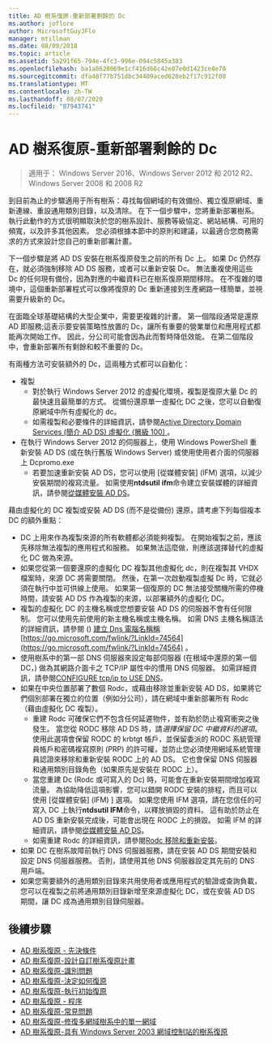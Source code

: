 ```yaml
---
title: AD 樹系復原-重新部署剩餘的 Dc
ms.author: joflore
author: MicrosoftGuyJFlo
manager: mtillman
ms.date: 08/09/2018
ms.topic: article
ms.assetid: 5a291f65-794e-4fc3-996e-094c5845a383
ms.openlocfilehash: ba1a8628069e1cf416d66c42e07e0d1423ce8e70
ms.sourcegitcommit: dfa48f77b751dbc34409aced628eb2f17c912f08
ms.translationtype: MT
ms.contentlocale: zh-TW
ms.lasthandoff: 08/07/2020
ms.locfileid: "87943741"
---
```

# <a name="ad-forest-recovery---redeploy-remaining-dcs"></a>AD 樹系復原-重新部署剩餘的 Dc

>適用于： Windows Server 2016、Windows Server 2012 和 2012 R2、Windows Server 2008 和 2008 R2

到目前為止的步驟適用于所有樹系：尋找每個網域的有效備份、獨立復原網域、重新連線、重設通用類別目錄，以及清除。 在下一個步驟中，您將重新部署樹系。 執行此動作的方式很明顯取決於您的樹系設計、服務等級協定、網站結構、可用的頻寬，以及許多其他因素。 您必須根據本節中的原則和建議，以最適合您商務需求的方式來設計您自己的重新部署計畫。

下一個步驟是將 AD DS 安裝在樹系復原發生之前的所有 Dc 上。 如果 Dc 仍然存在，就必須強制移除 AD DS 服務，或者可以重新安裝 Dc。 無法重複使用這些 Dc 的任何現有備份，因為對應的中繼資料已在樹系復原期間移除。 在不復雜的環境中，這個重新部署程式可以像將復原的 Dc 重新連接到生產網路一樣簡單，並視需要升級新的 Dc。

在面臨全球基礎結構的大型企業中，需要更複雜的計畫。 第一個階段通常是還原 AD 即服務;這表示要安裝策略性放置的 Dc，讓所有重要的營業單位和應用程式都能再次開始工作。 因此，分公司可能會因為此而暫時降低效能。 在第二個階段中，會重新部署所有剩餘和較不重要的 Dc。

 有兩種方法可安裝額外的 Dc，這兩種方式都可以自動化：

- 複製
   - 對於執行 Windows Server 2012 的虛擬化環境，複製是復原大量 Dc 的最快速且最簡單的方式。 從備份還原單一虛擬化 DC 之後，您可以自動復原網域中所有虛擬化的 dc。
   - 如需複製和必要條件的詳細資訊，請參閱[Active Directory Domain Services (簡介 AD DS) 虛擬化 (層級 100) ](./managing-rid-issuance.md)。
- 在執行 Windows Server 2012 的伺服器上，使用 Windows PowerShell 重新安裝 AD DS (或在執行舊版 Windows Server) 或使用使用者介面的伺服器上 Dcpromo.exe
   - 若要加速重新安裝 AD DS，您可以使用 [從媒體安裝] (IFM) 選項，以減少安裝期間的複寫流量。 如需使用**ntdsutil ifm**命令建立安裝媒體的詳細資訊，請參閱[從媒體安裝 AD DS](./managing-rid-issuance.md)。

藉由虛擬化的 DC 複製或安裝 AD DS (而不是從備份) 還原，請考慮下列每個複本 DC 的額外重點：

- DC 上用來作為複製來源的所有軟體都必須能夠複製。 在開始複製之前，應該先移除無法複製的應用程式和服務。 如果無法這麼做，則應該選擇替代的虛擬化 DC 做為來源。
- 如果您從第一個要還原的虛擬化 DC 複製其他虛擬化 dc，則在複製其 VHDX 檔案時，來源 DC 將需要關閉。 然後，在第一次啟動複製虛擬 Dc 時，它就必須在執行中並可供線上使用。 如果第一個復原的 DC 無法接受關機所需的停機時間，請安裝 AD DS 作為複製的來源，以部署額外的虛擬化 DC。
- 複製的虛擬化 DC 的主機名稱或您想要安裝 AD DS 的伺服器不會有任何限制。 您可以使用先前使用的新主機名稱或主機名稱。 如需 DNS 主機名稱語法的詳細資訊，請參閱 () [建立 Dns 電腦名稱稱](/previous-versions/windows/it-pro/windows-server-2003/cc785282(v=ws.10)) [https://go.microsoft.com/fwlink/?LinkId=74564](https://go.microsoft.com/fwlink/?LinkId=74564) 。
- 使用樹系中的第一部 DNS 伺服器來設定每部伺服器 (在根域中還原的第一個 DC，) 做為其網路介面卡之 TCP/IP 屬性中的慣用 DNS 伺服器。 如需詳細資訊，請參閱[CONFIGURE tcp/ip to USE DNS](/previous-versions/windows/it-pro/windows-server-2003/cc779282(v=ws.10))。
- 如果在中央位置部署了數個 Rodc，或藉由移除並重新安裝 AD DS，如果將它們個別部署在獨立的位置（例如分公司），請在網域中重新部署所有 Rodc （藉由虛擬化 DC 複製）。
   - 重建 Rodc 可確保它們不包含任何延遲物件，並有助於防止複寫衝突之後發生。 當您從 RODC 移除 AD DS 時，請*選擇保留 DC 中繼資料的選項*。 使用此選項會保留 RODC 的 krbtgt 帳戶，並保留委派的 RODC 系統管理員帳戶和密碼複寫原則 (PRP) 的許可權，並防止您必須使用網域系統管理員認證來移除和重新安裝 RODC 上的 AD DS。 它也會保留 DNS 伺服器和通用類別目錄角色（如果原先是安裝在 RODC 上）。
   - 當您重建 Dc (Rodc 或可寫入的 Dc) 時，可能會在重新安裝期間增加複寫流量。 為協助降低這項影響，您可以錯開 RODC 安裝的排程，而且可以使用 [從媒體安裝] (IFM) ] 選項。 如果您使用 IFM 選項，請在您信任的可寫入 DC 上執行**ntdsutil IFM**命令，以釋放損毀的資料。 這有助於防止在 AD DS 重新安裝完成後，可能會出現在 RODC 上的損毀。 如需 IFM 的詳細資訊，請參閱[從媒體安裝 AD DS](./managing-rid-issuance.md)。
   - 如需重建 Rodc 的詳細資訊，請參閱[Rodc 移除和重新安裝](/previous-versions/windows/it-pro/windows-server-2003/cc779282(v=ws.10))。
- 如果 DC 在樹系故障前執行 DNS 伺服器服務，請在安裝 AD DS 期間安裝和設定 DNS 伺服器服務。 否則，請使用其他 DNS 伺服器設定其先前的 DNS 用戶端。
- 如果您需要額外的通用類別目錄來共用使用者或應用程式的驗證或查詢負載，您可以在複製之前將通用類別目錄新增至來源虛擬化 DC，或在安裝 AD DS 期間，讓 DC 成為通用類別目錄伺服器。

## <a name="next-steps"></a>後續步驟

- [AD 樹系復原 - 先決條件](AD-Forest-Recovery-Prerequisties.md)
- [AD 樹系復原-設計自訂樹系復原計畫](AD-Forest-Recovery-Devising-a-Plan.md)
- [AD 樹系復原-識別問題](AD-Forest-Recovery-Identify-the-Problem.md)
- [AD 樹系復原-決定如何復原](AD-Forest-Recovery-Determine-how-to-Recover.md)
- [AD 樹系復原-執行初始復原](AD-Forest-Recovery-Perform-initial-recovery.md)
- [AD 樹系復原 - 程序](AD-Forest-Recovery-Procedures.md)
- [AD 樹系復原-常見問題](AD-Forest-Recovery-FAQ.md)
- [AD 樹系復原-修復多網域樹系中的單一網域](AD-Forest-Recovery-Single-Domain-in-Multidomain-Recovery.md)
- [AD 樹系復原-具有 Windows Server 2003 網域控制站的樹系復原](AD-Forest-Recovery-Windows-Server-2003.md)
